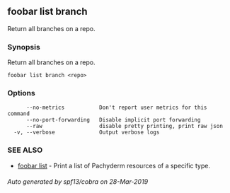 ## foobar list branch

Return all branches on a repo.

### Synopsis


Return all branches on a repo.

```
foobar list branch <repo>
```

### Options

```
      --no-metrics           Don't report user metrics for this command
      --no-port-forwarding   Disable implicit port forwarding
      --raw                  disable pretty printing, print raw json
  -v, --verbose              Output verbose logs
```

### SEE ALSO
* [foobar list](foobar_list.md)	 - Print a list of Pachyderm resources of a specific type.

###### Auto generated by spf13/cobra on 28-Mar-2019
